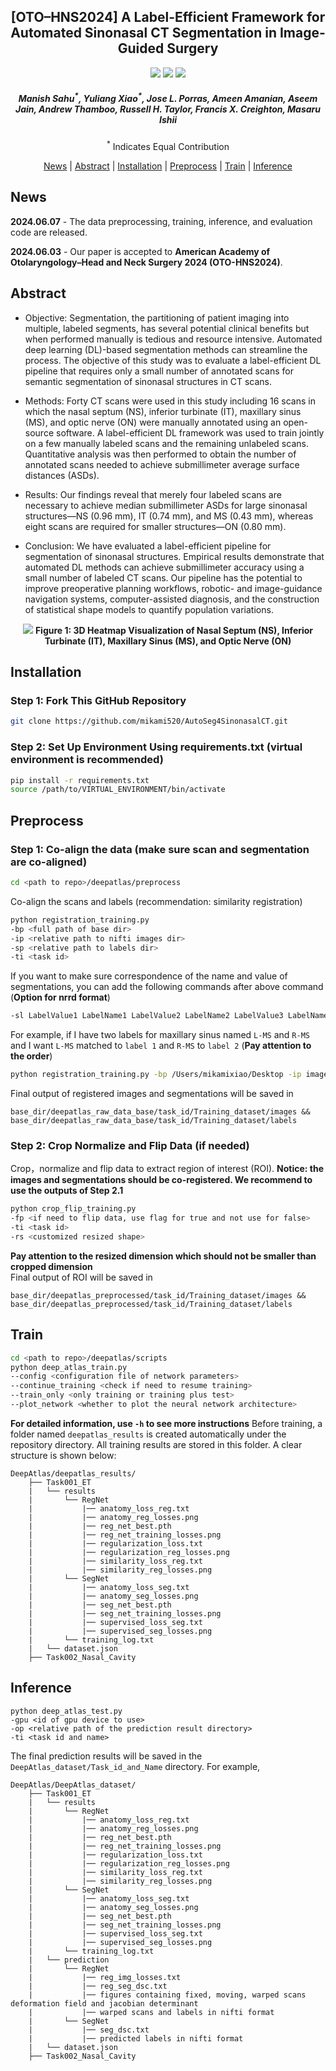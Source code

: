 <h2 align="center"> [OTO–HNS2024] A Label-Efficient Framework for Automated Sinonasal CT Segmentation in Image-Guided Surgery </h2>
<p align="center">
<a href="https://aao-hnsfjournals.onlinelibrary.wiley.com/doi/10.1002/ohn.868"><img src="https://img.shields.io/badge/Wiley-Paper-red"></a>
<a href="https://pubmed.ncbi.nlm.nih.gov/38922721/"><img src="https://img.shields.io/badge/PubMed-Link-blue"></a>
<a href="https://github.com/mikami520/AutoSeg4SinonasalCT"><img src="https://img.shields.io/badge/Code-Page-magenta"></a>
</p>
<h5 align="center"><em>Manish Sahu<sup>*</sup>, Yuliang Xiao<sup>*</sup>, Jose L. Porras, Ameen Amanian, Aseem Jain, Andrew Thamboo, Russell H. Taylor, Francis X. Creighton, Masaru Ishii</em></h5>
<p align="center"> <sup>*</sup> Indicates Equal Contribution </p>
<p align="center">
  <a href="#news">News</a> |
  <a href="#abstract">Abstract</a> |
  <a href="#installation">Installation</a> |
  <a href="#preprocess">Preprocess</a> |
  <a href="#train">Train</a> |
  <a href="#inference">Inference</a>
</p>

## News 

**2024.06.07** - The data preprocessing, training, inference, and evaluation code are released.

**2024.06.03** - Our paper is accepted to **American Academy of Otolaryngology–Head and Neck Surgery 2024 (OTO-HNS2024)**.

## Abstract

- Objective: Segmentation, the partitioning of patient imaging into multiple, labeled segments, has several potential clinical benefits but when performed manually is tedious and resource intensive. Automated deep learning (DL)-based segmentation methods can streamline the process. The objective of this study was to evaluate a label-efficient DL pipeline that requires only a small number of annotated scans for semantic segmentation of sinonasal structures in CT scans.

- Methods: Forty CT scans were used in this study including 16 scans in which the nasal septum (NS), inferior turbinate (IT), maxillary sinus (MS), and optic nerve (ON) were manually annotated using an open-source software. A label-efficient DL framework was used to train jointly on a few manually labeled scans and the remaining unlabeled scans. Quantitative analysis was then performed to obtain the number of annotated scans needed to achieve submillimeter average surface distances (ASDs).

- Results: Our findings reveal that merely four labeled scans are necessary to achieve median submillimeter ASDs for large sinonasal structures—NS (0.96 mm), IT (0.74 mm), and MS (0.43 mm), whereas eight scans are required for smaller structures—ON (0.80 mm).

- Conclusion: We have evaluated a label-efficient pipeline for segmentation of sinonasal structures. Empirical results demonstrate that automated DL methods can achieve submillimeter accuracy using a small number of labeled CT scans. Our pipeline has the potential to improve preoperative planning workflows, robotic- and image-guidance navigation systems, computer-assisted diagnosis, and the construction of statistical shape models to quantify population variations.

<p align="center">
  <img src="assets/nasal.gif" />
  <b>Figure 1: 3D Heatmap Visualization of Nasal Septum (NS), Inferior Turbinate (IT), Maxillary Sinus (MS), and Optic Nerve (ON)</b>
</p>

## Installation

### Step 1: Fork This GitHub Repository 

```bash
git clone https://github.com/mikami520/AutoSeg4SinonasalCT.git
```

### Step 2: Set Up Environment Using requirements.txt (virtual environment is recommended)

```bash
pip install -r requirements.txt
source /path/to/VIRTUAL_ENVIRONMENT/bin/activate 
```

## Preprocess

### Step 1: Co-align the data (make sure scan and segmentation are co-aligned)

```bash
cd <path to repo>/deepatlas/preprocess
```

Co-align the scans and labels (recommendation: similarity registration)

```bash
python registration_training.py 
-bp <full path of base dir> 
-ip <relative path to nifti images dir> 
-sp <relative path to labels dir>
-ti <task id> 
```

If you want to make sure correspondence of the name and value of segmentations, you can add the following commands after above command (**Option for nrrd format**)

```bash
-sl LabelValue1 LabelName1 LabelValue2 LabelName2 LabelValue3 LabelName3 ...
```

For example, if I have two labels for maxillary sinus named ```L-MS``` and ```R-MS``` and I want ```L-MS``` matched to ```label 1``` and ```R-MS``` to ```label 2``` (**Pay attention to the order**)

```bash
python registration_training.py -bp /Users/mikamixiao/Desktop -ip images -sp labels -sl 1 L-MS 2 R-MS
```

Final output of registered images and segmentations will be saved in 

```text
base_dir/deepatlas_raw_data_base/task_id/Training_dataset/images && base_dir/deepatlas_raw_data_base/task_id/Training_dataset/labels
```

### Step 2: Crop Normalize and Flip Data (if needed)

Crop，normalize and flip data to extract region of interest (ROI). **Notice: the images and segmentations should be co-registered. We recommend to use the outputs of Step 2.1**

```bash
python crop_flip_training.py 
-fp <if need to flip data, use flag for true and not use for false> 
-ti <task id> 
-rs <customized resized shape>
``` 

**Pay attention to the resized dimension which should not be smaller than cropped dimension**\
Final output of ROI will be saved in

```text
base_dir/deepatlas_preprocessed/task_id/Training_dataset/images && base_dir/deepatlas_preprocessed/task_id/Training_dataset/labels
```

## Train

```bash
cd <path to repo>/deepatlas/scripts
python deep_atlas_train.py
--config <configuration file of network parameters>
--continue_training <check if need to resume training>
--train_only <only training or training plus test>
--plot_network <whether to plot the neural network architecture>
```

**For detailed information, use ```-h``` to see more instructions**
Before training, a folder named ```deepatlas_results``` is created automatically under the repository directory. All training results are stored in this folder. A clear structure is shown below:

```text
DeepAtlas/deepatlas_results/
    ├── Task001_ET
    |   └── results
    |       └── RegNet
    |           |── anatomy_loss_reg.txt
    |           |── anatomy_reg_losses.png
    |           |── reg_net_best.pth
    |           |── reg_net_training_losses.png
    |           |── regularization_loss.txt
    |           |── regularization_reg_losses.png
    |           |── similarity_loss_reg.txt
    |           |── similarity_reg_losses.png
    |       └── SegNet
    |           |── anatomy_loss_seg.txt
    |           |── anatomy_seg_losses.png
    |           |── seg_net_best.pth
    |           |── seg_net_training_losses.png
    |           |── supervised_loss_seg.txt
    |           |── supervised_seg_losses.png
    |       └── training_log.txt
    |   └── dataset.json
    ├── Task002_Nasal_Cavity
```

## Inference

```
python deep_atlas_test.py
-gpu <id of gpu device to use>
-op <relative path of the prediction result directory>
-ti <task id and name>
```

The final prediction results will be saved in the ```DeepAtlas_dataset/Task_id_and_Name``` directory. For example,

```text
DeepAtlas/DeepAtlas_dataset/
    ├── Task001_ET
    |   └── results
    |       └── RegNet
    |           |── anatomy_loss_reg.txt
    |           |── anatomy_reg_losses.png
    |           |── reg_net_best.pth
    |           |── reg_net_training_losses.png
    |           |── regularization_loss.txt
    |           |── regularization_reg_losses.png
    |           |── similarity_loss_reg.txt
    |           |── similarity_reg_losses.png
    |       └── SegNet
    |           |── anatomy_loss_seg.txt
    |           |── anatomy_seg_losses.png
    |           |── seg_net_best.pth
    |           |── seg_net_training_losses.png
    |           |── supervised_loss_seg.txt
    |           |── supervised_seg_losses.png
    |       └── training_log.txt
    |   └── prediction
    |       └── RegNet
    |           |── reg_img_losses.txt
    |           |── reg_seg_dsc.txt
    |           |── figures containing fixed, moving, warped scans deformation field and jacobian determinant
    |           |── warped scans and labels in nifti format
    |       └── SegNet
    |           |── seg_dsc.txt
    |           |── predicted labels in nifti format
    |   └── dataset.json
    ├── Task002_Nasal_Cavity
```

